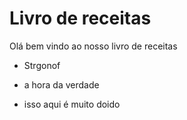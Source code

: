 ﻿# Livro de receitas


Olá bem vindo ao nosso livro de receitas

 - Strgonof

 - a hora da verdade

 - isso aqui é muito doido

